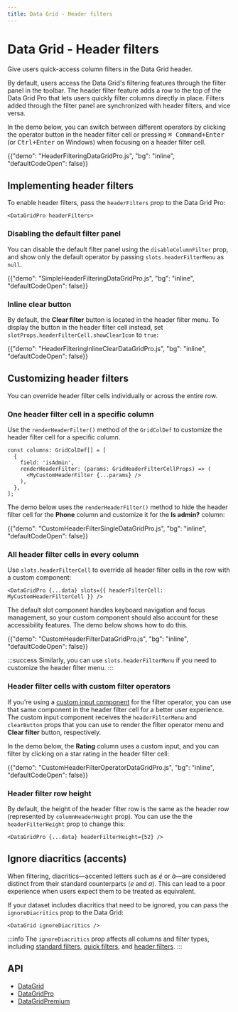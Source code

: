 ```yaml
---
title: Data Grid - Header filters
---
```


# Data Grid - Header filters [<span class="plan-pro"></span>](/x/introduction/licensing/#pro-plan 'Pro plan')

<p class="description">Give users quick-access column filters in the Data Grid header.</p>

By default, users access the Data Grid's filtering features through the filter panel in the toolbar.
The header filter feature adds a row to the top of the Data Grid Pro that lets users quickly filter columns directly in place.
Filters added through the filter panel are synchronized with header filters, and vice versa.

In the demo below, you can switch between different operators by clicking the operator button in the header filter cell or pressing <kbd><kbd class="key">⌘ Command</kbd>+<kbd class="key">Enter</kbd></kbd> (or <kbd><kbd class="key">Ctrl</kbd>+<kbd class="key">Enter</kbd></kbd> on Windows) when focusing on a header filter cell.

{{"demo": "HeaderFilteringDataGridPro.js", "bg": "inline", "defaultCodeOpen": false}}

## Implementing header filters

To enable header filters, pass the `headerFilters` prop to the Data Grid Pro:

```tsx
<DataGridPro headerFilters>
```

### Disabling the default filter panel

You can disable the default filter panel using the `disableColumnFilter` prop, and show only the default operator by passing `slots.headerFilterMenu` as `null`.

{{"demo": "SimpleHeaderFilteringDataGridPro.js", "bg": "inline", "defaultCodeOpen": false}}

### Inline clear button

By default, the **Clear filter** button is located in the header filter menu.
To display the button in the header filter cell instead, set `slotProps.headerFilterCell.showClearIcon` to `true`:

{{"demo": "HeaderFilteringInlineClearDataGridPro.js", "bg": "inline", "defaultCodeOpen": false}}

## Customizing header filters

You can override header filter cells individually or across the entire row.

### One header filter cell in a specific column

Use the `renderHeaderFilter()` method of the `GridColDef` to customize the header filter cell for a specific column.

```tsx
const columns: GridColDef[] = [
  {
    field: 'isAdmin',
    renderHeaderFilter: (params: GridHeaderFilterCellProps) => (
      <MyCustomHeaderFilter {...params} />
    ),
  },
];
```

The demo below uses the `renderHeaderFilter()` method to hide the header filter cell for the **Phone** column and customize it for the **Is admin?** column:

{{"demo": "CustomHeaderFilterSingleDataGridPro.js", "bg": "inline", "defaultCodeOpen": false}}

### All header filter cells in every column

Use `slots.headerFilterCell` to override all header filter cells in the row with a custom component:

```tsx
<DataGridPro {...data} slots={{ headerFilterCell: MyCustomHeaderFilterCell }} />
```

The default slot component handles keyboard navigation and focus management, so your custom component should also account for these accessibility features.
The demo below shows how to do this.

{{"demo": "CustomHeaderFilterDataGridPro.js", "bg": "inline", "defaultCodeOpen": false}}

:::success
Similarly, you can use `slots.headerFilterMenu` if you need to customize the header filter menu.
:::

### Header filter cells with custom filter operators

If you're using a [custom input component](/x/react-data-grid/filtering/customization/#custom-input-component) for the filter operator, you can use that same component in the header filter cell for a better user experience.
The custom input component receives the `headerFilterMenu` and `clearButton` props that you can use to render the filter operator menu and **Clear filter** button, respectively.

In the demo below, the **Rating** column uses a custom input, and you can filter by clicking on a star rating in the header filter cell:

{{"demo": "CustomHeaderFilterOperatorDataGridPro.js", "bg": "inline", "defaultCodeOpen": false}}

### Header filter row height

By default, the height of the header filter row is the same as the header row (represented by `columnHeaderHeight` prop).
You can use the the `headerFilterHeight` prop to change this:

```tsx
<DataGridPro {...data} headerFilterHeight={52} />
```

## Ignore diacritics (accents)

When filtering, diacritics—accented letters such as _é_ or _à_—are considered distinct from their standard counterparts (_e_ and _a_).
This can lead to a poor experience when users expect them to be treated as equivalent.

If your dataset includes diacritics that need to be ignored, you can pass the `ignoreDiacritics` prop to the Data Grid:

```tsx
<DataGrid ignoreDiacritics />
```

:::info
The `ignoreDiacritics` prop affects all columns and filter types, including [standard filters](/x/react-data-grid/filtering/), [quick filters](/x/react-data-grid/filtering/quick-filter/), and [header filters](/x/react-data-grid/filtering/header-filters/).
:::

## API

- [DataGrid](/x/api/data-grid/data-grid/)
- [DataGridPro](/x/api/data-grid/data-grid-pro/)
- [DataGridPremium](/x/api/data-grid/data-grid-premium/)
